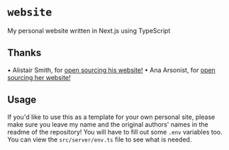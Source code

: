 # `website`

My personal website written in Next.js using TypeScript

## Thanks

• Alistair Smith, for [open sourcing his website!](https://github.com/alii/website)
• Ana Arsonist, for [open sourcing her website!](https://github.com/AnaArsonist/anahoward.me)

## Usage

If you'd like to use this as a template for your own personal site, please make sure you leave my name and the original authors' names in the readme of the repository! You will have to fill out some `.env` variables too. You can view the `src/server/env.ts` file to see what is needed.